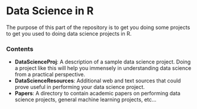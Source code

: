 # Data Science in R

The purpose of this part of the repository is to get you doing some projects to get you used to doing data science projects in R.

### Contents
* __DataScienceProj__: A description of a sample data science project. Doing a project like this will help you immensely in understanding data science from a practical perspective.
* __DataScienceResources__: Additional web and text sources that could prove useful in performing your data science project.
* __Papers__: A directory to contain academic papers on performing data science projects, general machine learning projects, etc...
